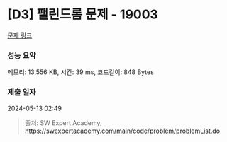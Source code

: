 # [D3] 팰린드롬 문제 - 19003 

[문제 링크](https://swexpertacademy.com/main/code/problem/problemDetail.do?contestProbId=AYtrCJQaDb4DFAR-) 

### 성능 요약

메모리: 13,556 KB, 시간: 39 ms, 코드길이: 848 Bytes

### 제출 일자

2024-05-13 02:49



> 출처: SW Expert Academy, https://swexpertacademy.com/main/code/problem/problemList.do
